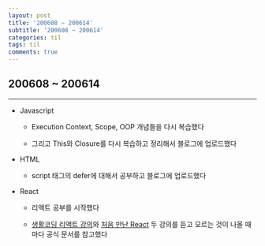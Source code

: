 ```yaml
---
layout: post
title: '200608 ~ 200614'
subtitle: '200608 ~ 200614'
categories: til
tags: til
comments: true
---
```


## 200608 ~ 200614

---

- Javascript

  - Execution Context, Scope, OOP 개념들을 다시 복습했다

  - 그리고 This와 Closure를 다시 복습하고 정리해서 블로그에 업로드했다

- HTML

  - script 태그의 defer에 대해서 공부하고 블로그에 업로드했다

- React

  - 리액트 공부를 시작했다

  - [생활코딩 리액트 강의](https://opentutorials.org/module/4058)와 [처음 만난 React](https://edu.goorm.io/lecture/12976/%EC%B2%98%EC%9D%8C-%EB%A7%8C%EB%82%9C-react-%EB%A6%AC%EC%95%A1%ED%8A%B8) 두 강의를 듣고 모르는 것이 나올 때 마다 공식 문서를 참고했다
